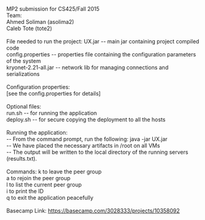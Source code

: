 MP2 submission for CS425/Fall 2015<br>
Team:<br>
Ahmed Soliman   (asolima2)<br>
Caleb Tote      (tote2)<br>
<br>
File needed to run the project:
UX.jar                  -- main jar containing project compiled code<br>
config.properties       -- properties file containing the configuration parameters of the system<br>
kryonet-2.21-all.jar    -- network lib for managing connections and serializations<br>
<br>
Configuration properties:<br>
[see the config.properties for details]<br>
<br>
Optional files:<br>
run.sh                  -- for running the application<br>
deploy.sh               -- for secure copying the deployment to all the hosts<br>
<br>
Running the application:<br>
 -- From the command prompt, run the following:   java -jar UX.jar<br>
 -- We have placed the necessary artifacts in /root on all VMs<br>
 -- The output will be written to the local directory of the running servers (results.txt).<br>
<br>
Commands:
k <Enter> to leave the peer group <br>
a <Enter> to rejoin the peer group <br>
l <Enter> to list the current peer group <br>
i <Enter> to print the ID <br>
q <Enter> to exit the application peacefully <br>
<br>
Basecamp Link: https://basecamp.com/3028333/projects/10358092